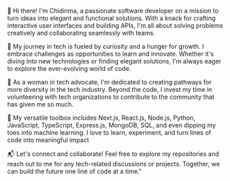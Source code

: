 👋 Hi there! I'm Chidinma, a passionate software developer on a mission to turn ideas into elegant and functional solutions. With a knack for crafting interactive user interfaces and building APIs, I'm all about solving problems creatively and collaborating seamlessly with teams.

🚀 My journey in tech is fueled by curiosity and a hunger for growth. I embrace challenges as opportunities to learn and innovate. Whether it's diving into new technologies or finding elegant solutions, I'm always eager to explore the ever-evolving world of code.

🌟 As a woman in tech advocate, I'm dedicated to creating pathways for more diversity in the tech industry. Beyond the code, I invest my time in volunteering with tech organizations to contribute to the community that has given me so much.

🔧 My versatile toolbox includes Next.js, React.js, Node.js, Python, JavaScript, TypeScript, Express.js, MongoDB, SQL, and even dipping my toes into machine learning. I love to learn, experiment, and turn lines of code into meaningful impact

📬 Let's connect and collaborate! Feel free to explore my repositories and reach out to me for any tech-related discussions or projects. Together, we can build the future one line of code at a time."
